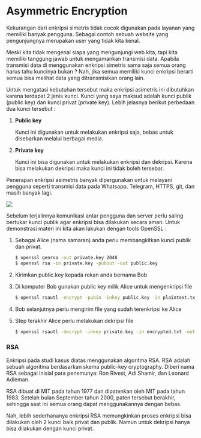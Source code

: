 # Asymmetric Encryption

Kekurangan dari enkripsi simetris tidak cocok digunakan pada layanan yang memiliki banyak pengguna. Sebagai contoh sebuah website yang pengunjungnya merupakan user yang tidak kita kenal.

Meski kita tidak mengenal siapa yang mengunjungi web kita, tapi kita memiliki tanggung jawab untuk mengamankan transmisi data. Apabila transmisi data di menggunakan enkripsi simetris sama saja semua orang harus tahu kuncinya bukan ? Nah, jika semua memiliki kunci enkripsi berarti semua bisa melihat data yang ditransmisikan orang lain.

Untuk mengatasi kebutuhan tersebut maka enkripsi asimetris ini dibutuhkan karena terdapat 2 jenis kunci. Kunci yang saya maksud adalah kunci publik (public key) dan kunci privat (private key). Lebih jelasnya berikut perbedaan dua kunci tersebut :

1. **Public key**

    Kunci ini digunakan untuk melakukan enkripsi saja, bebas untuk disebarkan melalui berbagai media.

2. **Private key**

    Kunci ini bisa digunakan untuk melakukan enkripsi dan dekripsi. Karena bisa melakukan dekripsi maka kunci ini tidak boleh tersebar.

Penerapan enkripsi asimetris banyak dipergunakan untuk melayani pengguna seperti transmisi data pada Whatsapp, Telegram, HTTPS, git, dan masih banyak lagi.

![](https://lh3.googleusercontent.com/lbtNEh5BB3JirM-99EsdA6GwZfJpq6-H4Ejj0GcIvDZTab6yMWTGDbxI3sEkdrzMrg4mAjyvu-FjyOqCDwCjM1a-olG8RI2BzhaxRE-ZG0nNjTuM8a9I-5Kdtj6gUI99CQ0isH5UMRaeLf-enV8MyaGTqQE)

Sebelum terjalinnya komunikasi antar pengguna dan server perlu saling bertukar kunci publik agar enkripsi bisa dilakukan secara aman. Untuk demonstrasi materi ini kita akan lakukan dengan tools OpenSSL :

1. Sebagai Alice (nama samaran) anda perlu membangkitkan kunci publik dan privat.

    ```bash
    $ openssl genrsa -out private.key 2048
    $ openssl rsa -in private.key -pubout -out public.key
    ```

2. Kirimkan public.key kepada rekan anda bernama Bob

3. Di komputer Bob gunakan public key milik Alice untuk mengenkripsi file

    ```bash
    $ openssl rsautl -encrypt -pubin -inkey public.key -in plaintext.txt -out encrypted.txt
    ```

4. Bob selanjutnya perlu mengirim file yang sudah terenkripsi ke Alice

5. Step terakhir Alice perlu melakukan dekripsi file

    ```bash
    $ openssl rsautl -decrypt -inkey private.key -in encrypted.txt -out plaintext.txt
    ```

### **RSA**

Enkripsi pada studi kasus diatas menggunakan algoritma RSA. RSA adalah sebuah algoritma berdasarkan skema public-key cryptography. Diberi nama RSA sebagai inisial para penemunya: Ron Rivest, Adi Shamir, dan Leonard Adleman.

RSA dibuat di MIT pada tahun 1977 dan dipatenkan oleh MIT pada tahun 1983. Setelah bulan September tahun 2000, paten tersebut berakhir, sehingga saat ini semua orang dapat menggunakannya dengan bebas.

Nah, lebih sederhananya enkripsi RSA memungkinkan proses enkripsi bisa dilakukan oleh 2 kunci baik privat dan publik. Namun untuk dekripsi hanya bisa dilakukan dengan kunci privat.